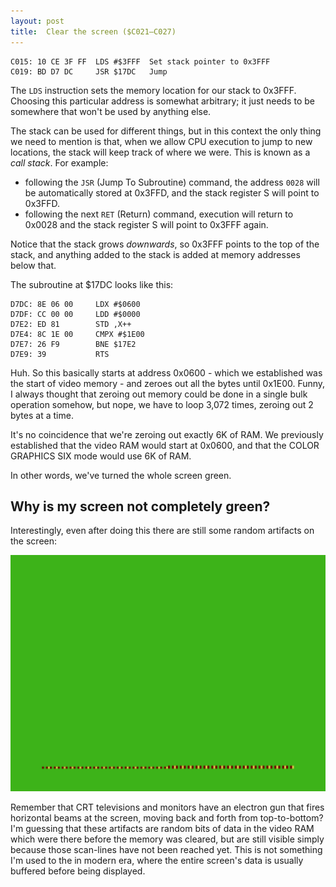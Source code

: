 ```yaml
---
layout: post
title:  Clear the screen ($C021—C027)
---
```


```
C015: 10 CE 3F FF  LDS #$3FFF  Set stack pointer to 0x3FFF
C019: BD D7 DC     JSR $17DC   Jump
```

The `LDS` instruction sets the memory location for our stack to 0x3FFF. Choosing this particular address is somewhat arbitrary; it just needs to be somewhere that won't be used by anything else.

The stack can be used for different things, but in this context the only thing we need to mention is that, when we allow CPU execution to jump to new locations, the stack will keep track of where we were. This is known as a *call stack*. For example:

 - following the `JSR` (Jump To Subroutine) command, the address `0028` will be automatically stored at 0x3FFD, and the stack register S will point to 0x3FFD.
 - following the next `RET` (Return) command, execution will return to 0x0028 and the stack register S will point to 0x3FFF again.

Notice that the stack grows *downwards*, so 0x3FFF points to the top of the stack, and anything added to the stack is added at memory addresses below that.

The subroutine at $17DC looks like this:

```
D7DC: 8E 06 00     LDX #$0600
D7DF: CC 00 00     LDD #$0000
D7E2: ED 81        STD ,X++ 
D7E4: 8C 1E 00     CMPX #$1E00
D7E7: 26 F9        BNE $17E2
D7E9: 39           RTS
```

Huh. So this basically starts at address 0x0600 - which we established was the start of video memory - and zeroes out all the bytes until 0x1E00. Funny, I always thought that zeroing out memory could be done in a single bulk operation somehow, but nope, we have to loop 3,072 times, zeroing out 2 bytes at a time.

It's no coincidence that we're zeroing out exactly 6K of RAM. We previously established that the video RAM would start at 0x0600, and that the COLOR GRAPHICS SIX mode would use 6K of RAM.

In other words, we've turned the whole screen green.

## Why is my screen not completely green?
Interestingly, even after doing this there are still some random artifacts on the screen:

![Random artifacts after screen clear](../images/Random_artifacts_after_clear_video_0025.png)

Remember that CRT televisions and monitors have an electron gun that fires horizontal beams at the screen, moving back and forth from top-to-bottom? I'm guessing that these artifacts are random bits of data in the video RAM which were there before the memory was cleared, but are still visible simply because those scan-lines have not been reached yet. This is not something I'm used to the in modern era, where the entire screen's data is usually buffered before being displayed.

